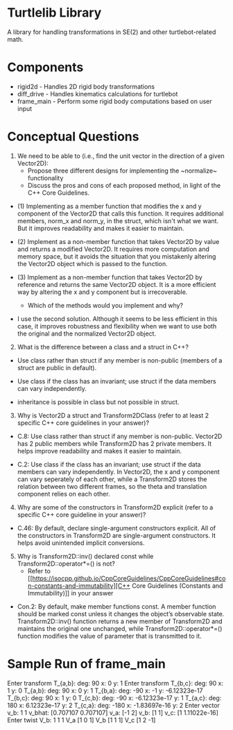 # Turtlelib Library
A library for handling transformations in SE(2) and other turtlebot-related math.

# Components
- rigid2d - Handles 2D rigid body transformations
- diff_drive - Handles kinematics calculations for turtlebot
- frame_main - Perform some rigid body computations based on user input

# Conceptual Questions
1. We need to be able to  (i.e., find the unit vector in the direction of a given Vector2D):
   - Propose three different designs for implementing the ~normalize~ functionality
   - Discuss the pros and cons of each proposed method, in light of the C++ Core Guidelines.

* (1) Implementing as a member function that modifies the x and y component of the Vector2D that calls this function. It requires additional members, norm_x and norm_y, in the struct, which isn't what we want. But it improves readability and makes it easier to maintain.

* (2) Implement as a non-member function that takes Vector2D by value and returns a modified Vector2D. It requires more computation and memory space, but it avoids the situation that you mistakenly altering the Vector2D object which is passed to the function.

* (3) Implement as a non-member function that takes Vector2D by reference and returns the same Vector2D object. It is a more efficient way by altering the x and y component but is irrecoverable. 

   - Which of the methods would you implement and why?
* I use the second solution. Although it seems to be less efficient in this case, it improves robustness and flexibility when we want to use both the original and the normalized Vector2D object.

2. What is the difference between a class and a struct in C++?

* Use class rather than struct if any member is non-public (members of a struct are public in default).

* Use class if the class has an invariant; use struct if the data members can vary independently.

* inheritance is possible in class but not possible in struct.

3. Why is Vector2D a struct and Transform2DClass (refer to at least 2 specific C++ core guidelines in your answer)?

* C.8: Use class rather than struct if any member is non-public. Vector2D has 2 public members while Transform2D has 2 private members. It helps improve readability and makes it easier to maintain.

* C.2: Use class if the class has an invariant; use struct if the data members can vary independently. In Vector2D, the x and y component can vary seperately of each other, while a Transform2D stores the relation between two different frames, so the theta and translation component relies on each other.


4. Why are some of the constructors in Transform2D explicit (refer to a specific C++ core guideline in your answer)?

* C.46: By default, declare single-argument constructors explicit. All of the constructors in Transform2D are single-argument constructors. It helps avoid unintended implicit conversions.

5. Why is Transform2D::inv() declared const while Transform2D::operator*=() is not?
   - Refer to [[https://isocpp.github.io/CppCoreGuidelines/CppCoreGuidelines#con-constants-and-immutability][C++ Core Guidelines (Constants and Immutability)]] in your answer

* Con.2: By default, make member functions const. A member function should be marked const unless it changes the object’s observable state. Transform2D::inv() function returns a new member of Transform2D and maintains the original one unchanged, while Transform2D::operator*=() function modifies the value of parameter that is transmitted to it.


   

# Sample Run of frame_main
Enter transform T_{a,b}:
deg: 90 x: 0 y: 1
Enter transform T_{b,c}:
deg: 90 x: 1 y: 0
T_{a,b}: deg: 90 x: 0 y: 1
T_{b,a}: deg: -90 x: -1 y: -6.12323e-17
T_{b,c}: deg: 90 x: 1 y: 0
T_{c,b}: deg: -90 x: -6.12323e-17 y: 1
T_{a,c}: deg: 180 x: 6.12323e-17 y: 2
T_{c,a}: deg: -180 x: -1.83697e-16 y: 2
Enter vector v_b:
1 1
v_bhat: [0.707107 0.707107]
v_a: [-1 2]
v_b: [1 1]
v_c: [1 1.11022e-16]
Enter twist V_b:
1 1 1
V_a [1 0 1]
V_b [1 1 1]
V_c [1 2 -1]




